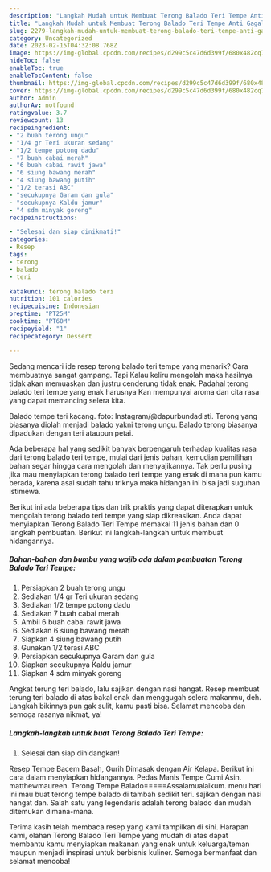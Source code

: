 ```yaml
---
description: "Langkah Mudah untuk Membuat Terong Balado Teri Tempe Anti Gagal"
title: "Langkah Mudah untuk Membuat Terong Balado Teri Tempe Anti Gagal"
slug: 2279-langkah-mudah-untuk-membuat-terong-balado-teri-tempe-anti-gagal
category: Uncategorized
date: 2023-02-15T04:32:08.768Z
image: https://img-global.cpcdn.com/recipes/d299c5c47d6d399f/680x482cq70/terong-balado-teri-tempe-foto-resep-utama.jpg
hideToc: false
enableToc: true
enableTocContent: false
thumbnail: https://img-global.cpcdn.com/recipes/d299c5c47d6d399f/680x482cq70/terong-balado-teri-tempe-foto-resep-utama.jpg
cover: https://img-global.cpcdn.com/recipes/d299c5c47d6d399f/680x482cq70/terong-balado-teri-tempe-foto-resep-utama.jpg
author: Admin
authorAv: notfound
ratingvalue: 3.7
reviewcount: 13
recipeingredient:
- "2 buah terong ungu"
- "1/4 gr Teri ukuran sedang"
- "1/2 tempe potong dadu"
- "7 buah cabai merah"
- "6 buah cabai rawit jawa"
- "6 siung bawang merah"
- "4 siung bawang putih"
- "1/2 terasi ABC"
- "secukupnya Garam dan gula"
- "secukupnya Kaldu jamur"
- "4 sdm minyak goreng"
recipeinstructions:

- "Selesai dan siap dinikmati!"
categories:
- Resep
tags:
- terong
- balado
- teri

katakunci: terong balado teri 
nutrition: 101 calories
recipecuisine: Indonesian
preptime: "PT25M"
cooktime: "PT60M"
recipeyield: "1"
recipecategory: Dessert

---
```



Sedang mencari ide resep terong balado teri tempe yang menarik? Cara membuatnya sangat gampang. Tapi Kalau keliru mengolah maka hasilnya tidak akan memuaskan dan justru cenderung tidak enak. Padahal terong balado teri tempe yang enak harusnya Kan mempunyai aroma dan cita rasa yang dapat memancing selera kita.


Balado tempe teri kacang. foto: Instagram/@dapurbundadisti. Terong yang biasanya diolah menjadi balado yakni terong ungu. Balado terong biasanya dipadukan dengan teri ataupun petai.

Ada beberapa hal yang sedikit banyak berpengaruh terhadap kualitas rasa dari terong balado teri tempe, mulai dari jenis bahan, kemudian pemilihan bahan segar hingga cara mengolah dan menyajikannya. Tak perlu pusing jika mau menyiapkan terong balado teri tempe yang enak di mana pun kamu berada, karena asal sudah tahu triknya maka hidangan ini bisa jadi suguhan istimewa.


Berikut ini ada beberapa tips dan trik praktis yang dapat diterapkan untuk mengolah terong balado teri tempe yang siap dikreasikan. Anda dapat menyiapkan Terong Balado Teri Tempe memakai 11 jenis bahan dan 0 langkah pembuatan. Berikut ini langkah-langkah untuk membuat hidangannya.

<!--inarticleads1-->

##### Bahan-bahan dan bumbu yang wajib ada dalam pembuatan Terong Balado Teri Tempe:

1. Persiapkan 2 buah terong ungu
1. Sediakan 1/4 gr Teri ukuran sedang
1. Sediakan 1/2 tempe potong dadu
1. Sediakan 7 buah cabai merah
1. Ambil 6 buah cabai rawit jawa
1. Sediakan 6 siung bawang merah
1. Siapkan 4 siung bawang putih
1. Gunakan 1/2 terasi ABC
1. Persiapkan secukupnya Garam dan gula
1. Siapkan secukupnya Kaldu jamur
1. Siapkan 4 sdm minyak goreng


Angkat terung teri balado, lalu sajikan dengan nasi hangat. Resep membuat terung teri balado di atas bakal enak dan menggugah selera makanmu, deh. Langkah bikinnya pun gak sulit, kamu pasti bisa. Selamat mencoba dan semoga rasanya nikmat, ya! 

<!--inarticleads2-->

##### Langkah-langkah untuk buat Terong Balado Teri Tempe:


1. Selesai dan siap dihidangkan!

Resep Tempe Bacem Basah, Gurih Dimasak dengan Air Kelapa. Berikut ini cara dalam menyiapkan hidangannya. Pedas Manis Tempe Cumi Asin. matthewmaureen. Terong Tempe Balado=====Assalamualaikum. menu hari ini mau buat terong tempe balado di tambah sedikit teri. sajikan dengan nasi hangat dan. Salah satu yang legendaris adalah terong balado dan mudah ditemukan dimana-mana. 

Terima kasih telah membaca resep yang kami tampilkan di sini. Harapan kami, olahan Terong Balado Teri Tempe yang mudah di atas dapat membantu kamu menyiapkan makanan yang enak untuk keluarga/teman maupun menjadi inspirasi untuk berbisnis kuliner. Semoga bermanfaat dan selamat mencoba!
